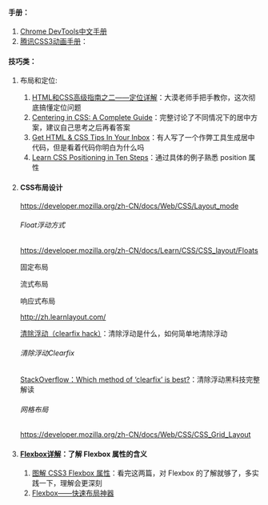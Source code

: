 #### 手册：

1. [Chrome DevTools中文手册](https://leeon.gitbooks.io/devtools/content/learn_basic/overview.html)
2. [腾讯CSS3动画手册](http://isux.tencent.com/css3/index.html)：

#### 技巧类：

1. 布局和定位:

   1. [HTML和CSS高级指南之二——定位详解](http://www.w3cplus.com/css/advanced-html-css-lesson2-detailed-css-positioning.html)：大漠老师手把手教你，这次彻底搞懂定位问题
   2. [Centering in CSS: A Complete Guide](https://css-tricks.com/centering-css-complete-guide/)：完整讨论了不同情况下的居中方案，建议自己思考之后再看答案
   3. [Get HTML & CSS Tips In Your Inbox](http://howtocenterincss.com/)：有人写了一个作弊工具生成居中代码，但是看着代码你明白为什么吗
   4. [Learn CSS Positioning in Ten Steps](http://www.barelyfitz.com/screencast/html-training/css/positioning/)：通过具体的例子熟悉 position 属性

2. #### CSS布局设计

   https://developer.mozilla.org/zh-CN/docs/Web/CSS/Layout_mode

   ###### Float浮动方式

   https://developer.mozilla.org/zh-CN/docs/Learn/CSS/CSS_layout/Floats

   固定布局

   流式布局

   响应式布局

   http://zh.learnlayout.com/

   [清除浮动（clearfix hack）](http://zh.learnlayout.com/clearfix.html)：清除浮动是什么，如何简单地清除浮动

   ###### 清除浮动Clearfix

   [StackOverflow：Which method of ‘clearfix’ is best?](http://stackoverflow.com/questions/211383/which-method-of-clearfix-is-best)：清除浮动黑科技完整解读

   ###### 网格布局

   https://developer.mozilla.org/zh-CN/docs/Web/CSS/CSS_Grid_Layout

3. #### [Flexbox详解](https://segmentfault.com/a/1190000002910324)：了解 Flexbox 属性的含义

   1. [图解 CSS3 Flexbox 属性](https://web.tutorialonfree.com/tu-jie-css3-flexboxshu-xing/)：看完这两篇，对 Flexbox 的了解就够了，多实践一下，理解会更深刻
   2. [Flexbox——快速布局神器](http://www.w3cplus.com/css3/flexbox-basics.html)